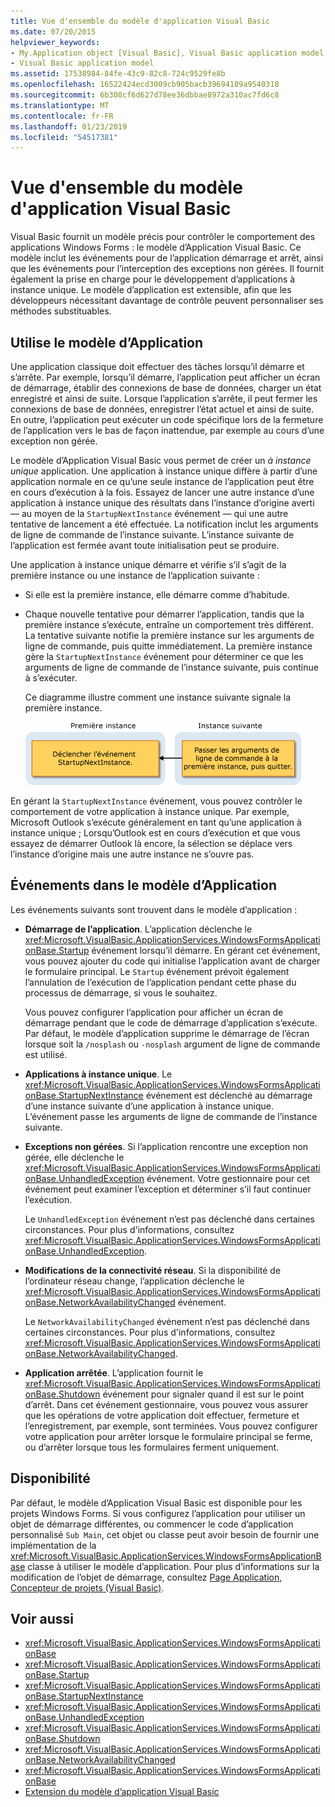 ```yaml
---
title: Vue d'ensemble du modèle d'application Visual Basic
ms.date: 07/20/2015
helpviewer_keywords:
- My.Application object [Visual Basic], Visual Basic application model
- Visual Basic application model
ms.assetid: 17538984-84fe-43c9-82c8-724c9529fe8b
ms.openlocfilehash: 16522424ecd3009cb905bacb39694189a9540318
ms.sourcegitcommit: 6b308cf6d627d78ee36dbbae8972a310ac7fd6c8
ms.translationtype: MT
ms.contentlocale: fr-FR
ms.lasthandoff: 01/23/2019
ms.locfileid: "54517381"
---
```

# <a name="overview-of-the-visual-basic-application-model"></a>Vue d'ensemble du modèle d'application Visual Basic
Visual Basic fournit un modèle précis pour contrôler le comportement des applications Windows Forms : le modèle d’Application Visual Basic. Ce modèle inclut les événements pour de l’application démarrage et arrêt, ainsi que les événements pour l’interception des exceptions non gérées. Il fournit également la prise en charge pour le développement d’applications à instance unique. Le modèle d’application est extensible, afin que les développeurs nécessitant davantage de contrôle peuvent personnaliser ses méthodes substituables.  
  
## <a name="uses-for-the-application-model"></a>Utilise le modèle d’Application  
 Une application classique doit effectuer des tâches lorsqu’il démarre et s’arrête. Par exemple, lorsqu’il démarre, l’application peut afficher un écran de démarrage, établir des connexions de base de données, charger un état enregistré et ainsi de suite. Lorsque l’application s’arrête, il peut fermer les connexions de base de données, enregistrer l’état actuel et ainsi de suite. En outre, l’application peut exécuter un code spécifique lors de la fermeture de l’application vers le bas de façon inattendue, par exemple au cours d’une exception non gérée.  
  
 Le modèle d’Application Visual Basic vous permet de créer un *à instance unique* application. Une application à instance unique diffère à partir d’une application normale en ce qu’une seule instance de l’application peut être en cours d’exécution à la fois. Essayez de lancer une autre instance d’une application à instance unique des résultats dans l’instance d’origine averti — au moyen de la `StartupNextInstance` événement — qui une autre tentative de lancement a été effectuée. La notification inclut les arguments de ligne de commande de l’instance suivante. L’instance suivante de l’application est fermée avant toute initialisation peut se produire.  
  
 Une application à instance unique démarre et vérifie s’il s’agit de la première instance ou une instance de l’application suivante :  
  
-   Si elle est la première instance, elle démarre comme d’habitude.  
  
-   Chaque nouvelle tentative pour démarrer l’application, tandis que la première instance s’exécute, entraîne un comportement très différent. La tentative suivante notifie la première instance sur les arguments de ligne de commande, puis quitte immédiatement. La première instance gère la `StartupNextInstance` événement pour déterminer ce que les arguments de ligne de commande de l’instance suivante, puis continue à s’exécuter.  
  
     Ce diagramme illustre comment une instance suivante signale la première instance.  
  
     ![L’unique Instance Application Image](../../../visual-basic/developing-apps/development-with-my/media/singleinstance.gif "SingleInstance")  
  
 En gérant la `StartupNextInstance` événement, vous pouvez contrôler le comportement de votre application à instance unique. Par exemple, Microsoft Outlook s’exécute généralement en tant qu’une application à instance unique ; Lorsqu’Outlook est en cours d’exécution et que vous essayez de démarrer Outlook là encore, la sélection se déplace vers l’instance d’origine mais une autre instance ne s’ouvre pas.  
  
## <a name="events-in-the-application-model"></a>Événements dans le modèle d’Application  
 Les événements suivants sont trouvent dans le modèle d’application :  
  
-   **Démarrage de l’application**. L’application déclenche le <xref:Microsoft.VisualBasic.ApplicationServices.WindowsFormsApplicationBase.Startup> événement lorsqu’il démarre. En gérant cet événement, vous pouvez ajouter du code qui initialise l’application avant de charger le formulaire principal. Le `Startup` événement prévoit également l’annulation de l’exécution de l’application pendant cette phase du processus de démarrage, si vous le souhaitez.  
  
     Vous pouvez configurer l’application pour afficher un écran de démarrage pendant que le code de démarrage d’application s’exécute. Par défaut, le modèle d’application supprime le démarrage de l’écran lorsque soit la `/nosplash` ou `-nosplash` argument de ligne de commande est utilisé.  
  
-   **Applications à instance unique**. Le <xref:Microsoft.VisualBasic.ApplicationServices.WindowsFormsApplicationBase.StartupNextInstance> événement est déclenché au démarrage d’une instance suivante d’une application à instance unique. L’événement passe les arguments de ligne de commande de l’instance suivante.  
  
-   **Exceptions non gérées**. Si l’application rencontre une exception non gérée, elle déclenche le <xref:Microsoft.VisualBasic.ApplicationServices.WindowsFormsApplicationBase.UnhandledException> événement. Votre gestionnaire pour cet événement peut examiner l’exception et déterminer s’il faut continuer l’exécution.  
  
     Le `UnhandledException` événement n’est pas déclenché dans certaines circonstances. Pour plus d'informations, consultez <xref:Microsoft.VisualBasic.ApplicationServices.WindowsFormsApplicationBase.UnhandledException>.  
  
-   **Modifications de la connectivité réseau**. Si la disponibilité de l’ordinateur réseau change, l’application déclenche le <xref:Microsoft.VisualBasic.ApplicationServices.WindowsFormsApplicationBase.NetworkAvailabilityChanged> événement.  
  
     Le `NetworkAvailabilityChanged` événement n’est pas déclenché dans certaines circonstances. Pour plus d'informations, consultez <xref:Microsoft.VisualBasic.ApplicationServices.WindowsFormsApplicationBase.NetworkAvailabilityChanged>.  
  
-   **Application arrêtée**. L’application fournit le <xref:Microsoft.VisualBasic.ApplicationServices.WindowsFormsApplicationBase.Shutdown> événement pour signaler quand il est sur le point d’arrêt. Dans cet événement gestionnaire, vous pouvez vous assurer que les opérations de votre application doit effectuer, fermeture et l’enregistrement, par exemple, sont terminées. Vous pouvez configurer votre application pour arrêter lorsque le formulaire principal se ferme, ou d’arrêter lorsque tous les formulaires ferment uniquement.  
  
## <a name="availability"></a>Disponibilité  
 Par défaut, le modèle d’Application Visual Basic est disponible pour les projets Windows Forms. Si vous configurez l’application pour utiliser un objet de démarrage différentes, ou commencer le code d’application personnalisé `Sub Main`, cet objet ou classe peut avoir besoin de fournir une implémentation de la <xref:Microsoft.VisualBasic.ApplicationServices.WindowsFormsApplicationBase> classe à utiliser le modèle d’application. Pour plus d’informations sur la modification de l’objet de démarrage, consultez [Page Application, Concepteur de projets (Visual Basic)](/visualstudio/ide/reference/application-page-project-designer-visual-basic).  
  
## <a name="see-also"></a>Voir aussi
- <xref:Microsoft.VisualBasic.ApplicationServices.WindowsFormsApplicationBase>
- <xref:Microsoft.VisualBasic.ApplicationServices.WindowsFormsApplicationBase.Startup>
- <xref:Microsoft.VisualBasic.ApplicationServices.WindowsFormsApplicationBase.StartupNextInstance>
- <xref:Microsoft.VisualBasic.ApplicationServices.WindowsFormsApplicationBase.UnhandledException>
- <xref:Microsoft.VisualBasic.ApplicationServices.WindowsFormsApplicationBase.Shutdown>
- <xref:Microsoft.VisualBasic.ApplicationServices.WindowsFormsApplicationBase.NetworkAvailabilityChanged>
- <xref:Microsoft.VisualBasic.ApplicationServices.WindowsFormsApplicationBase>
- [Extension du modèle d’application Visual Basic](../../../visual-basic/developing-apps/customizing-extending-my/extending-the-visual-basic-application-model.md)
